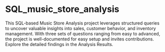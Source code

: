 # SQL_music_store_analysis
 This SQL-based Music Store Analysis project leverages structured queries to uncover valuable insights into sales, customer behavior, and inventory management. With three sets of questions ranging from easy to advanced, the project is well-documented for easy setup and invites contributions. Explore the detailed findings in the Analysis Results.
